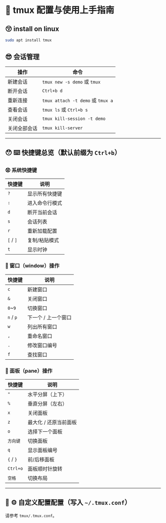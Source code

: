 # 🤕 tmux 配置与使用上手指南

## 😚 install on linux

```bash
sudo apt install tmux
```

## 😎 会话管理

| 操作     | 命令                               |
| ------ | -------------------------------- |
| 新建会话   | `tmux new -s demo` 或 `tmux`      |
| 断开会话   | `Ctrl+b d`                       |
| 重新连接   | `tmux attach -t demo` 或 `tmux a` |
| 查看会话   | `tmux ls` 或 `Ctrl+b s`           |
| 关闭会话   | `tmux kill-session -t demo`      |
| 关闭全部会话 | `tmux kill-server`               |

---

## 😯 ⌨️ 快捷键总览（默认前缀为 `Ctrl+b`）

### 😧 系统快捷键

| 快捷键       | 说明      |
| --------- | ------- |
| `?`       | 显示所有快捷键 |
| `:`       | 进入命令行模式 |
| `d`       | 断开当前会话  |
| `s`       | 会话列表    |
| `r`       | 重新加载配置  |
| `[` / `]` | 复制/粘贴模式 |
| `t`       | 显示时钟    |

### 🤠 窗口（window）操作

| 快捷键       | 说明          |
| --------- | ----------- |
| `c`       | 新建窗口        |
| `&`       | 关闭窗口        |
| `0`\~`9`  | 切换窗口        |
| `n` / `p` | 下一个 / 上一个窗口 |
| `w`       | 列出所有窗口      |
| `,`       | 重命名窗口       |
| `.`       | 修改窗口编号      |
| `f`       | 查找窗口        |

### 🤪 面板（pane）操作

| 快捷键       | 说明           |
| --------- | ------------ |
| `"`       | 水平分屏（上下）     |
| `%`       | 垂直分屏（左右）     |
| `x`       | 关闭面板         |
| `z`       | 最大化 / 还原当前面板 |
| `o`       | 选择下一个面板      |
| `方向键`     | 切换面板         |
| `q`       | 显示面板编号       |
| `{` / `}` | 前/后移面板       |
| `Ctrl+o`  | 面板顺时针旋转      |
| `空格`      | 切换布局         |

---

## 🙂 ⚙️ 自定义配置配置（写入 `~/.tmux.conf`）

请参考 `tmux/.tmux.conf`。
